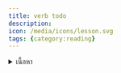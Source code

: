 ```yaml
---
title: verb todo
description: 
icon: /media/icons/lesson.svg
tags: {category:reading}
---
```


<details>
<summary>เนื้อหา</summary>

<details>

<summary>แบบฝึกหัด</summary>

<details>